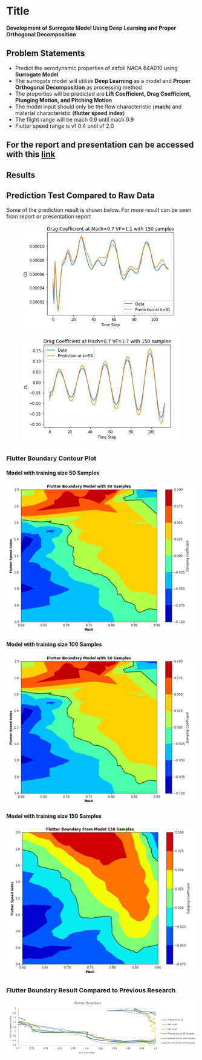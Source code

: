 # Title
**Development of Surrogate Model Using Deep Learning and Proper Orthogonal Decomposition**
## Problem Statements
- Predict the aerodynamic properties of airfoil NACA 64A010 using **Surrogate Model**
- The surrogate model will utilize **Deep Learning** as a model and **Proper Orthogonal Decomposition** as processing method
- The properties will be predicted are **Lift Coefficient, Drag Coefficient, Plunging Motion, and Pitching Motion**
- The model input should only be the flow characteristic (**mach**) and material characteristic (**flutter speed index**)
- The flight range will be mach 0.6 until mach 0.9
- Flutter speed range is vf 0.4 until vf 2.0

## For the report and presentation can be accessed with this [link](https://drive.google.com/drive/folders/1zJuHXgfFVUvrg6ptpNstRcuq0sfXN0bq?usp=share_link)

## Results
## Prediction Test Compared to Raw Data
Some of the prediction result is shown below. For more result can be seen from report or presentation report

<p align="center">
  <img src="https://github.com/KukuhIksanMusyahada/Aeroelastic_Analysis_Using_DNNxPOD/blob/main/Test1Drag150.png">
</p>
<p align="center">
  <img src="https://github.com/KukuhIksanMusyahada/Aeroelastic_Analysis_Using_DNNxPOD/blob/main/Test1Lift150.png">
</p>

### Flutter Boundary Contour Plot
#### Model with training size 50 Samples
<p align="center">
  <img src="https://github.com/KukuhIksanMusyahada/Aeroelastic_Analysis_Using_DNNxPOD/blob/main/flutter_boundary_50samples.png">
</p>

#### Model with training size 100 Samples
<p align="center">
  <img src="https://github.com/KukuhIksanMusyahada/Aeroelastic_Analysis_Using_DNNxPOD/blob/main/flutter_boundary_50samples.png">
  </p>

#### Model with training size 150 Samples
<p align="center">
  <img src="https://github.com/KukuhIksanMusyahada/Aeroelastic_Analysis_Using_DNNxPOD/blob/main/flutter_boundary_150samples.png">
  </p>
  
### Flutter Boundary Result Compared to Previous Research
<p align="center">
  <img src="https://github.com/KukuhIksanMusyahada/Aeroelastic_Analysis_Using_DNNxPOD/blob/main/flutter_boundary_compared1.png">
</p>

